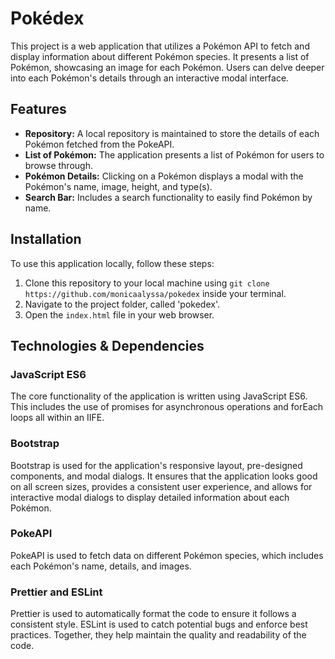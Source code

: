 # Pokédex
This project is a web application that utilizes a Pokémon API to fetch and display information about different Pokémon species. It presents a list of Pokémon, showcasing an image for each Pokémon. Users can delve deeper into each Pokémon's details through an interactive modal interface.
## Features
- **Repository:** A local repository is maintained to store the details of each Pokémon fetched from the PokeAPI.
- **List of Pokémon:** The application presents a list of Pokémon for users to browse through.
- **Pokémon Details:** Clicking on a Pokémon displays a modal with the Pokémon's name, image, height, and type(s).
- **Search Bar:** Includes a search functionality to easily find Pokémon by name.
## Installation
To use this application locally, follow these steps:

1. Clone this repository to your local machine using `git clone https://github.com/monicaalyssa/pokedex` inside your terminal.
2. Navigate to the project folder, called 'pokedex'.
3. Open the `index.html` file in your web browser.

## Technologies & Dependencies
### JavaScript ES6
The core functionality of the application is written using JavaScript ES6. This includes the use of promises for asynchronous operations and forEach loops all within an IIFE.

### Bootstrap
Bootstrap is used for the application's responsive layout, pre-designed components, and modal dialogs. It ensures that the application looks good on all screen sizes, provides a consistent user experience, and allows for interactive modal dialogs to display detailed information about each Pokémon.

### PokeAPI
PokeAPI is used to fetch data on different Pokémon species, which includes each Pokémon's name, details, and images.

### Prettier and ESLint
Prettier is used to automatically format the code to ensure it follows a consistent style. ESLint is used to catch potential bugs and enforce best practices. Together, they help maintain the quality and readability of the code.
##
